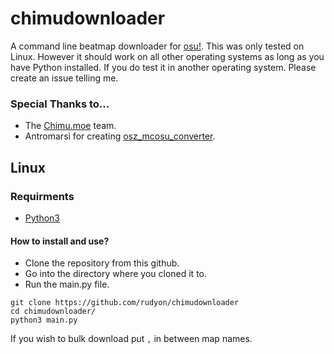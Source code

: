 # chimudownloader
A command line beatmap downloader for [osu!](https://osu.ppy.sh).
This was only tested on Linux. However it should work on all other operating systems as long as you have Python installed.
If you do test it in another operating system. Please create an issue telling me.

### Special Thanks to...
- The [Chimu.moe](https://github.com/Chimu-moe/) team.
- Antromarsi for creating [osz_mcosu_converter](https://github.com/antomarsi/osz_mcosu_converter).

## Linux
### Requirments
- [Python3](https://www.python.org/)
#### How to install and use?
- Clone the repository from this github.
- Go into the directory where you cloned it to.
- Run the main.py file.
```
git clone https://github.com/rudyon/chimudownloader
cd chimudownloader/
python3 main.py
```
If you wish to bulk download put `,` in between map names.
